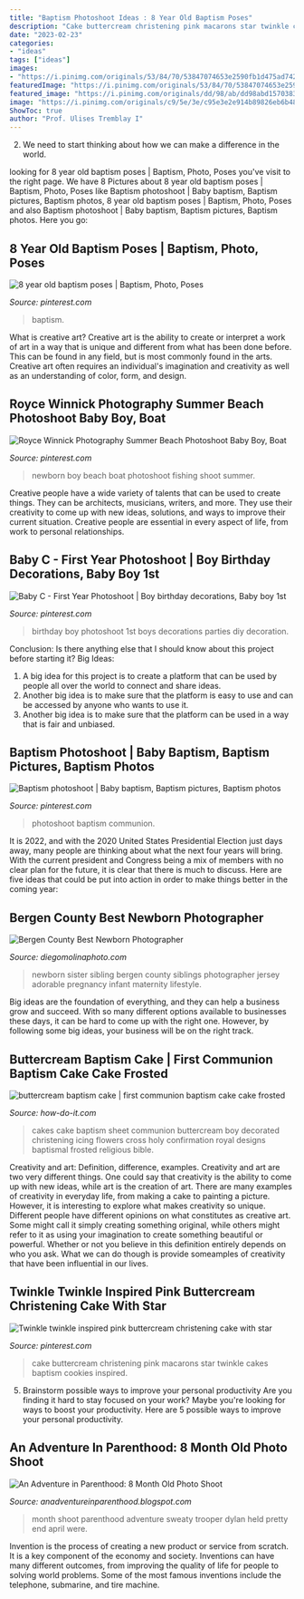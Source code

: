 ```yaml
---
title: "Baptism Photoshoot Ideas : 8 Year Old Baptism Poses"
description: "Cake buttercream christening pink macarons star twinkle cakes baptism cookies inspired"
date: "2023-02-23"
categories:
- "ideas"
tags: ["ideas"]
images:
- "https://i.pinimg.com/originals/53/84/70/53847074653e2590fb1d475ad742a9bc.jpg"
featuredImage: "https://i.pinimg.com/originals/53/84/70/53847074653e2590fb1d475ad742a9bc.jpg"
featured_image: "https://i.pinimg.com/originals/dd/98/ab/dd98abd1570383f0a21abaa5d3419a76.jpg"
image: "https://i.pinimg.com/originals/c9/5e/3e/c95e3e2e914b89826eb6b48ae9b259e8.png"
ShowToc: true
author: "Prof. Ulises Tremblay I"
---
```



2. We need to start thinking about how we can make a difference in the world.

	

		
looking for 8 year old baptism poses | Baptism, Photo, Poses you've visit to the right page. We have 8 Pictures about 8 year old baptism poses | Baptism, Photo, Poses like Baptism photoshoot | Baby baptism, Baptism pictures, Baptism photos, 8 year old baptism poses | Baptism, Photo, Poses and also Baptism photoshoot | Baby baptism, Baptism pictures, Baptism photos. Here you go:
		
    
## 8 Year Old Baptism Poses | Baptism, Photo, Poses

<img loading=lazy src="https://i.pinimg.com/originals/dd/98/ab/dd98abd1570383f0a21abaa5d3419a76.jpg" onerror="this.onerror=null;this.src='https://tse3.mm.bing.net/th?id=OIP.Um3DvigT_M2wowPNPh0wtQHaLL&amp;pid=15.1';" alt="8 year old baptism poses | Baptism, Photo, Poses">

_Source: pinterest.com_

>baptism. 

	

What is creative art?
Creative art is the ability to create or interpret a work of art in a way that is unique and different from what has been done before. This can be found in any field, but is most commonly found in the arts. Creative art often requires an individual's imagination and creativity as well as an understanding of color, form, and design.

    
## Royce Winnick Photography Summer Beach Photoshoot Baby Boy, Boat

<img loading=lazy src="https://i.pinimg.com/originals/93/5a/10/935a10ada918ee2da6a25b3cf11bc5ff.jpg" onerror="this.onerror=null;this.src='https://tse4.mm.bing.net/th?id=OIP.AptV8IRBFmCx6l1IkeaDogHaE8&amp;pid=15.1';" alt="Royce Winnick Photography Summer Beach Photoshoot Baby Boy, Boat">

_Source: pinterest.com_

>newborn boy beach boat photoshoot fishing shoot summer. 

	

Creative people have a wide variety of talents that can be used to create things. They can be architects, musicians, writers, and more. They use their creativity to come up with new ideas, solutions, and ways to improve their current situation. Creative people are essential in every aspect of life, from work to personal relationships.

    
## Baby C - First Year Photoshoot | Boy Birthday Decorations, Baby Boy 1st

<img loading=lazy src="https://i.pinimg.com/originals/d8/08/5a/d8085a72e124582159870a7492cd0c9c.jpg" onerror="this.onerror=null;this.src='https://tse2.mm.bing.net/th?id=OIP.PR7PKtQUMXjyFFK3RWJnFAHaHc&amp;pid=15.1';" alt="Baby C - First Year Photoshoot | Boy birthday decorations, Baby boy 1st">

_Source: pinterest.com_

>birthday boy photoshoot 1st boys decorations parties diy decoration. 

	

Conclusion: Is there anything else that I should know about this project before starting it?
Big Ideas:
1. A big idea for this project is to create a platform that can be used by people all over the world to connect and share ideas.
2. Another big idea is to make sure that the platform is easy to use and can be accessed by anyone who wants to use it.
3. Another big idea is to make sure that the platform can be used in a way that is fair and unbiased.

    
## Baptism Photoshoot | Baby Baptism, Baptism Pictures, Baptism Photos

<img loading=lazy src="https://i.pinimg.com/originals/c9/5e/3e/c95e3e2e914b89826eb6b48ae9b259e8.png" onerror="this.onerror=null;this.src='https://tse2.mm.bing.net/th?id=OIP.sjIoe6IYTJGlRQTGdaqvNQHaE8&amp;pid=15.1';" alt="Baptism photoshoot | Baby baptism, Baptism pictures, Baptism photos">

_Source: pinterest.com_

>photoshoot baptism communion. 

	

It is 2022, and with the 2020 United States Presidential Election just days away, many people are thinking about what the next four years will bring. With the current president and Congress being a mix of members with no clear plan for the future, it is clear that there is much to discuss. Here are five ideas that could be put into action in order to make things better in the coming year: 

    
## Bergen County Best Newborn Photographer

<img loading=lazy src="http://www.diegomolinaphoto.com/wp-content/uploads/2014/07/adorable-siblings-newborn-photos.jpg" onerror="this.onerror=null;this.src='https://tse3.mm.bing.net/th?id=OIP.rtAnJI93wVK7oTrEBpDr7QHaE8&amp;pid=15.1';" alt="Bergen County Best Newborn Photographer">

_Source: diegomolinaphoto.com_

>newborn sister sibling bergen county siblings photographer jersey adorable pregnancy infant maternity lifestyle. 

	

Big ideas are the foundation of everything, and they can help a business grow and succeed. With so many different options available to businesses these days, it can be hard to come up with the right one. However, by following some big ideas, your business will be on the right track.

    
## Buttercream Baptism Cake | First Communion Baptism Cake Cake Frosted

<img loading=lazy src="http://s-media-cache-ak0.pinimg.com/736x/a6/c1/78/a6c17822dae01ebfb037d0b3ea98a2c6.jpg" onerror="this.onerror=null;this.src='https://tse2.mm.bing.net/th?id=OIP.UEoD1J3bIxMzo0xG8YyuPQAAAA&amp;pid=15.1';" alt="buttercream baptism cake | first communion baptism cake cake frosted">

_Source: how-do-it.com_

>cakes cake baptism sheet communion buttercream boy decorated christening icing flowers cross holy confirmation royal designs baptismal frosted religious bible. 

	

Creativity and art: Definition, difference, examples.
Creativity and art are two very different things. One could say that creativity is the ability to come up with new ideas, while art is the creation of art. There are many examples of creativity in everyday life, from making a cake to painting a picture. However, it is interesting to explore what makes creativity so unique.
Different people have different opinions on what constitutes as creative art. Some might call it simply creating something original, while others might refer to it as using your imagination to create something beautiful or powerful. Whether or not you believe in this definition entirely depends on who you ask. What we can do though is provide someamples of creativity that have been influential in our lives.

    
## Twinkle Twinkle Inspired Pink Buttercream Christening Cake With Star

<img loading=lazy src="https://i.pinimg.com/originals/53/84/70/53847074653e2590fb1d475ad742a9bc.jpg" onerror="this.onerror=null;this.src='https://tse1.mm.bing.net/th?id=OIP.bpXCPSBOd4Ve_aHmQ7-IXQHaHa&amp;pid=15.1';" alt="Twinkle twinkle inspired pink buttercream christening cake with star">

_Source: pinterest.com_

>cake buttercream christening pink macarons star twinkle cakes baptism cookies inspired. 

	

5. Brainstorm possible ways to improve your personal productivity
Are you finding it hard to stay focused on your work? Maybe you're looking for ways to boost your productivity. Here are 5 possible ways to improve your personal productivity.

    
## An Adventure In Parenthood: 8 Month Old Photo Shoot

<img loading=lazy src="http://2.bp.blogspot.com/-cYSQSqXzhnQ/UFBy7j_yVVI/AAAAAAAAGW0/L9c8dTaNrj4/s1600/Dunlap9.jpg" onerror="this.onerror=null;this.src='https://tse1.mm.bing.net/th?id=OIP.NiZ4wetKkvJDfaKoe_ZP6gHaFS&amp;pid=15.1';" alt="An Adventure in Parenthood: 8 Month Old Photo Shoot">

_Source: anadventureinparenthood.blogspot.com_

>month shoot parenthood adventure sweaty trooper dylan held pretty end april were. 

	

Invention is the process of creating a new product or service from scratch. It is a key component of the economy and society. Inventions can have many different outcomes, from improving the quality of life for people to solving world problems. Some of the most famous inventions include the telephone, submarine, and tire machine.

